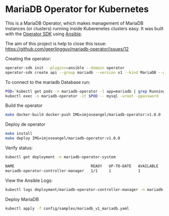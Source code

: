 # MariaDB Operator for Kubernetes

This is a MariaDB Operator, which makes management of MariaDB instances (or clusters) running inside Kuberenetes clusters easy. It was built with the [Operator SDK](https://github.com/operator-framework/operator-sdk) using [Ansible](https://www.ansible.com/blog/ansible-operator).

The aim of this project is help to close this issue: https://github.com/geerlingguy/mariadb-operator/issues/12

Creating the operator:

```sh
operator-sdk init --plugins=ansible --domain operator
operator-sdk create api --group mariadb --version v1 --kind MariaDB --generate-role
```

To connect to the mariadb Database run:

```sh
POD=`kubectl get pods -n mariadb-operator -l app=mariadb | grep Running | grep 1/1 | awk '{print $1}'`
kubectl exec -n mariadb-operator -it $POD -- mysql -uroot -ppassword
```

Build the operator

```sh
make docker-build docker-push IMG=imjoseangel/mariadb-operator:v1.0.0
```

Deploy de operator

```sh
make install
make deploy IMG=imjoseangel/mariadb-operator:v1.0.0
```

Verify status:

```sh
kubectl get deployment -n mariadb-operator-system

NAME                                  READY   UP-TO-DATE   AVAILABLE   AGE
mariadb-operator-controller-manager   1/1     1            1           8s
```

View the Ansible Logs:

```sh
kubectl logs deployment/mariadb-operator-controller-manager -n mariadb-operator-system manager -f
```

Deploy MariaDB

```sh
kubectl apply -f config/samples/mariadb_v1_mariadb.yaml
```
